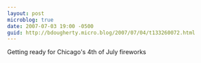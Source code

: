 ```yaml
---
layout: post
microblog: true
date: 2007-07-03 19:00 -0500
guid: http://bdougherty.micro.blog/2007/07/04/t133260072.html
---
```

Getting ready for Chicago's 4th of July fireworks
